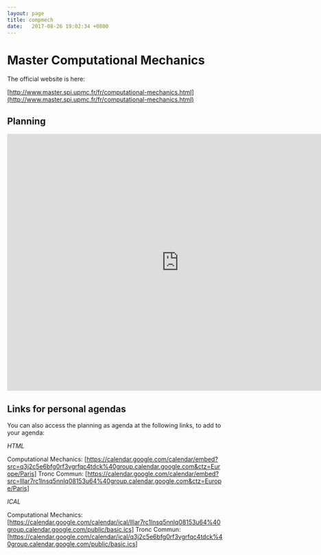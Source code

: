 ```yaml
---
layout: page
title: compmech
date:   2017-08-26 19:02:34 +0800
---
```


# Master Computational Mechanics

The official website is here:

[http://www.master.spi.upmc.fr/fr/computational-mechanics.html](http://www.master.spi.upmc.fr/fr/computational-mechanics.html)

## Planning

<iframe src="https://calendar.google.com/calendar/embed?title=Computational%20Mechanics&amp;mode=WEEK&amp;height=600&amp;wkst=2&amp;bgcolor=%23FFFFFF&amp;src=q3j2c5e6bfg0rf3vgrfqc4tdck%40group.calendar.google.com&amp;color=%232952A3&amp;src=lllar7rc1lnsq5nnlq08153u64%40group.calendar.google.com&amp;color=%2342104A&amp;ctz=Europe%2FParis" style="border-width:0" width="800" height="600" frameborder="0" scrolling="no"></iframe>

## Links for personal agendas

You can also access the planning as agenda at the following links, to add to your agenda:

*HTML*

Computational Mechanics:
[https://calendar.google.com/calendar/embed?src=q3j2c5e6bfg0rf3vgrfqc4tdck%40group.calendar.google.com&ctz=Europe/Paris]
Tronc Commun: [https://calendar.google.com/calendar/embed?src=lllar7rc1lnsq5nnlq08153u64%40group.calendar.google.com&ctz=Europe/Paris]

*ICAL*

Computational Mechanics: [https://calendar.google.com/calendar/ical/lllar7rc1lnsq5nnlq08153u64%40group.calendar.google.com/public/basic.ics]
Tronc Commun:  [https://calendar.google.com/calendar/ical/q3j2c5e6bfg0rf3vgrfqc4tdck%40group.calendar.google.com/public/basic.ics]
